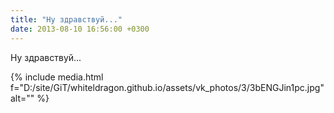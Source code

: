 ```yaml
---
title: "Ну здравствуй..."
date: 2013-08-10 16:56:00 +0300
---
```


Ну здравствуй...

{% include media.html f="D:/site/GiT/whiteldragon.github.io/assets/vk_photos/3/3bENGJin1pc.jpg" alt="" %}
